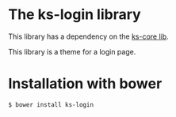 The ks-login library
=======

This library has a dependency on the [ks-core lib](https://github.com/ks-frontend/ks-core).

This library is a theme for a login page.

# Installation with bower

```console
$ bower install ks-login
```
